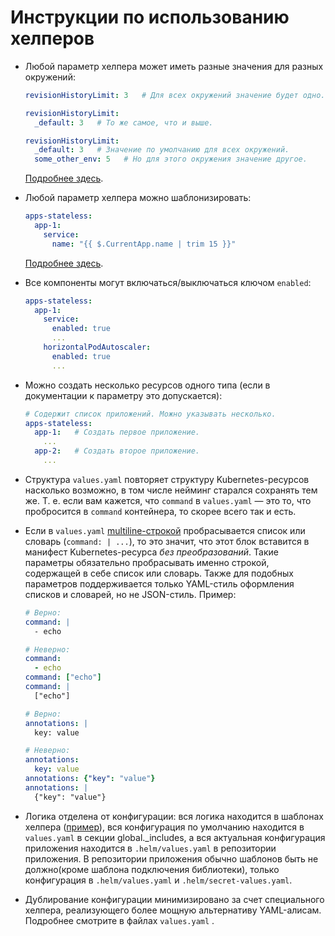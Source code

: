 # Инструкции по использованию хелперов

* Любой параметр хелпера может иметь разные значения для разных окружений:
    ```yaml
    revisionHistoryLimit: 3   # Для всех окружений значение будет одно.

    revisionHistoryLimit:
      _default: 3   # То же самое, что и выше.

    revisionHistoryLimit:
      _default: 3   # Значение по умолчанию для всех окружений.
      some_other_env: 5   # Но для этого окружения значение другое.
    ```
  [Подробнее здесь](https://github.com/flant/helm-charts/tree/master/.helm/charts/flant-lib#flvalue-function).

* Любой параметр хелпера можно шаблонизировать:
    ```yaml
    apps-stateless:
      app-1:
        service:
          name: "{{ $.CurrentApp.name | trim 15 }}"
    ```
  [Подробнее здесь](https://github.com/flant/helm-charts/tree/master/.helm/charts/flant-lib#flvalue-function).

* Все компоненты могут включаться/выключаться ключом `enabled`:
    ```yaml
    apps-stateless:
      app-1:
        service:
          enabled: true
          ...
        horizontalPodAutoscaler:
          enabled: true
          ...
    ```
* Можно создать несколько ресурсов одного типа (если в документации к параметру это допускается):
    ```yaml
    # Содержит список приложений. Можно указывать несколько.
    apps-stateless:
      app-1:   # Создать первое приложение.
        ...
      app-2:   # Создать второе приложение.
        ...
    ```
* Структура `values.yaml` повторяет структуру Kubernetes-ресурсов насколько возможно, в том числе нейминг старался сохранять тем же. Т. е. если вам кажется, что `command` в `values.yaml` — это то, что пробросится в `command` контейнера, то скорее всего так и есть.
* Если в `values.yaml` [multiline-строкой](https://lzone.de/cheat-sheet/YAML#yaml-heredoc-multiline-strings) пробрасывается список или словарь (`command: | ...`), то это значит, что этот блок вставится в манифест Kubernetes-ресурса *без преобразований*. Такие параметры обязательно пробрасывать именно строкой, содержащей в себе список или словарь. Также для подобных параметров поддерживается только YAML-стиль оформления списков и словарей, но не JSON-стиль. Пример:
    ```yaml
    # Верно:
    command: |
      - echo

    # Неверно:
    command:
      - echo
    command: ["echo"]
    command: |
      ["echo"]

    # Верно:
    annotations: |
      key: value

    # Неверно:
    annotations:
      key: value
    annotations: {"key": "value"}
    annotations: |
      {"key": "value"}
    ```
* Логика отделена от конфигурации: вся логика находится в шаблонах хелпера ([пример](../charts/helm-apps/templates/)), вся конфигурация по умолчанию находится в `values.yaml` в секции global._includes, а вся актуальная конфигурация приложения находится в `.helm/values.yaml` в репозитории приложения. В репозитории приложения обычно шаблонов быть не должно(кроме шаблона подключения библиотеки), только конфигурация в `.helm/values.yaml` и `.helm/secret-values.yaml`.
* Дублирование конфигурации минимизировано за счет специального хелпера, реализующего более мощную альтернативу YAML-алисам. Подробнее смотрите в файлах `values.yaml` .
